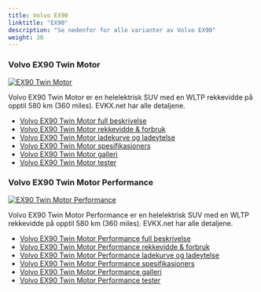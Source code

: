 ```yaml
---
title: Volvo EX90
linktitle: "EX90"
description: "Se nedenfor for alle varianter av Volvo EX90"
weight: 30
---
```

### Volvo EX90 Twin Motor

<a href="ex90_twin_motor/"><img src="https://media.evkx.net/multimedia/models/volvo/ex90/ex90_twin_motor/main_1_st.jpg" class="img-fluid" alt="EX90 Twin Motor" ></a>

Volvo EX90 Twin Motor er en helelektrisk SUV med en WLTP rekkevidde på opptil 580 km (360 miles). EVKX.net har alle detaljene. 

- [Volvo EX90 Twin Motor full beskrivelse](ex90_twin_motor/)
- [Volvo EX90 Twin Motor rekkevidde & forbruk](ex90_twin_motor/rangeandconsumption)
- [Volvo EX90 Twin Motor ladekurve og ladeytelse](ex90_twin_motor/chargingcurve)
- [Volvo EX90 Twin Motor spesifikasjoners](ex90_twin_motor/specifications)
- [Volvo EX90 Twin Motor galleri](ex90_twin_motor/gallery)
- [Volvo EX90 Twin Motor tester](ex90_twin_motor/reviews)

### Volvo EX90 Twin Motor Performance

<a href="ex90_twin_motor_performance/"><img src="https://media.evkx.net/multimedia/models/volvo/ex90/ex90_twin_motor_performance/main_1_st.jpg" class="img-fluid" alt="EX90 Twin Motor Performance" ></a>

Volvo EX90 Twin Motor Performance er en helelektrisk SUV med en WLTP rekkevidde på opptil 580 km (360 miles). EVKX.net har alle detaljene. 

- [Volvo EX90 Twin Motor Performance full beskrivelse](ex90_twin_motor_performance/)
- [Volvo EX90 Twin Motor Performance rekkevidde & forbruk](ex90_twin_motor_performance/rangeandconsumption)
- [Volvo EX90 Twin Motor Performance ladekurve og ladeytelse](ex90_twin_motor_performance/chargingcurve)
- [Volvo EX90 Twin Motor Performance spesifikasjoners](ex90_twin_motor_performance/specifications)
- [Volvo EX90 Twin Motor Performance galleri](ex90_twin_motor_performance/gallery)
- [Volvo EX90 Twin Motor Performance tester](ex90_twin_motor_performance/reviews)

